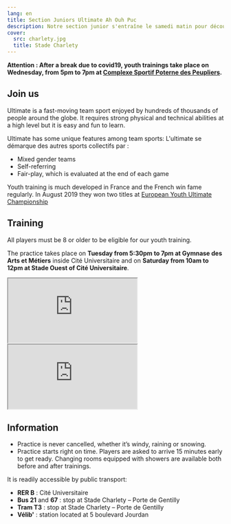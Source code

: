 ```yaml
---
lang: en
title: Section Juniors Ultimate Ah Ouh Puc
description: Notre section junior s'entraîne le samedi matin pour découvrir l'ultimate et participer aux championnats de France en fin d'année.
cover:
  src: charlety.jpg
  title: Stade Charlety
---
```


**Attention : After a break due to covid19, youth trainings take place on Wednesday, from 5pm to 7pm at <a href="https://goo.gl/maps/y1G4PMRBDKnC19q48" target="_blank">Complexe Sportif Poterne des Peupliers</a>.**

## Join us

Ultimate is a fast-moving team sport enjoyed by hundreds of thousands of people around the globe. It requires strong physical and technical abilities at a high level but it is easy and fun to learn.

Ultimate has some unique features among team sports:
L'ultimate se démarque des autres sports collectifs par :
* Mixed gender teams
* Self-referring
* Fair-play, which is evaluated at the end of each game

Youth training is much developed in France and the French win fame regularly. In August 2019 they won two titles at <a href="https://www.youtube.com/watch?v=26fasW7isYM">European Youth Ultimate Championship</a>

## Training

All players must be 8 or older to be eligible for our youth training.

The practice takes place on **Tuesday from 5:30pm to 7pm at Gymnase des Arts et Métiers** inside Cité Universitaire and on **Saturday from 10am to 12pm at Stade Ouest of Cité Universitaire**.

<iframe class="charlety" src="https://www.google.com/maps/embed?pb=!1m14!1m8!1m3!1d10508.403649345673!2d2.3343372!3d48.818136!3m2!1i1024!2i768!4f13.1!3m3!1m2!1s0x0%3A0xcc60ba1872d72493!2sGymnase%20des%20Arts%20et%20M%C3%A9tiers!5e0!3m2!1sfr!2sfr!4v1567499121068!5m2!1sfr!2sfr"></iframe>


<iframe class="charlety" src="https://www.google.com/maps/embed?pb=!1m18!1m12!1m3!1d1313.511257225524!2d2.3299169582910815!3d48.81963186087285!2m3!1f0!2f0!3f0!3m2!1i1024!2i768!4f13.1!3m3!1m2!1s0x47e671a63b6a4c6f%3A0xd5ab8a3826c34384!2sStade+Ouest+CIUP!5e0!3m2!1sfr!2sfr!4v1537263743348"></iframe>

## Information

* Practice is never cancelled, whether it’s windy, raining or snowing.
* Practice starts right on time. Players are asked to arrive 15 minutes early to get ready. Changing rooms equipped with showers are available both before and after trainings.

<p> It is readily accessible by public transport:</p>

* **RER B** : Cité Universitaire
* **Bus 21** and **67** : stop at Stade Charlety – Porte de Gentilly
* **Tram T3** : stop at Stade Charlety – Porte de Gentilly
* **Vélib'** : station located at 5 boulevard Jourdan
